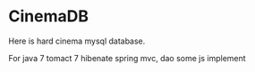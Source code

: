 # CinemaDB
Here is hard cinema mysql database.

For java 7
tomact 7
hibenate
spring mvc, dao
some js implement

